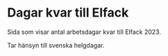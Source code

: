# Dagar kvar till Elfack
Sida som visar antal arbetsdagar kvar till Elfack 2023.

Tar hänsyn till svenska helgdagar.
